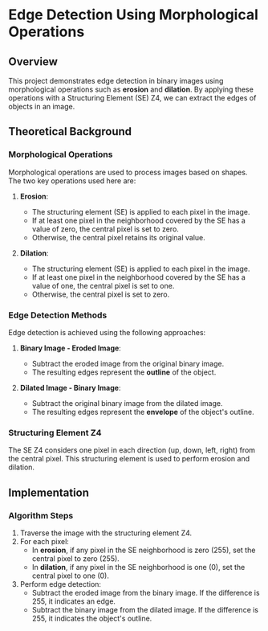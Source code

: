 # Edge Detection Using Morphological Operations

## Overview
This project demonstrates edge detection in binary images using morphological operations such as **erosion** and **dilation**. By applying these operations with a Structuring Element (SE) Z4, we can extract the edges of objects in an image.

## Theoretical Background

### Morphological Operations
Morphological operations are used to process images based on shapes. The two key operations used here are:

1. **Erosion**:
   - The structuring element (SE) is applied to each pixel in the image.
   - If at least one pixel in the neighborhood covered by the SE has a value of zero, the central pixel is set to zero.
   - Otherwise, the central pixel retains its original value.

2. **Dilation**:
   - The structuring element (SE) is applied to each pixel in the image.
   - If at least one pixel in the neighborhood covered by the SE has a value of one, the central pixel is set to one.
   - Otherwise, the central pixel is set to zero.

### Edge Detection Methods
Edge detection is achieved using the following approaches:

1. **Binary Image - Eroded Image**:
   - Subtract the eroded image from the original binary image.
   - The resulting edges represent the **outline** of the object.

2. **Dilated Image - Binary Image**:
   - Subtract the original binary image from the dilated image.
   - The resulting edges represent the **envelope** of the object's outline.

### Structuring Element Z4
The SE Z4 considers one pixel in each direction (up, down, left, right) from the central pixel. This structuring element is used to perform erosion and dilation.

## Implementation

### Algorithm Steps
1. Traverse the image with the structuring element Z4.
2. For each pixel:
   - In **erosion**, if any pixel in the SE neighborhood is zero (255), set the central pixel to zero (255).
   - In **dilation**, if any pixel in the SE neighborhood is one (0), set the central pixel to one (0).
3. Perform edge detection:
   - Subtract the eroded image from the binary image. If the difference is 255, it indicates an edge.
   - Subtract the binary image from the dilated image. If the difference is 255, it indicates the object's outline.
